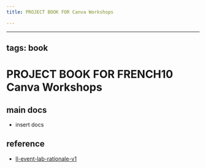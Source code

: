 ```yaml
---
title: PROJECT BOOK FOR Canva Workshops

---
```



---
tags: book
---

PROJECT BOOK FOR FRENCH10 Canva Workshops
===

main docs
---

- insert docs

reference
---

- [ll-event-lab-rationale-v1](/AunryFEcRm6SG8qAbHAyIw)

